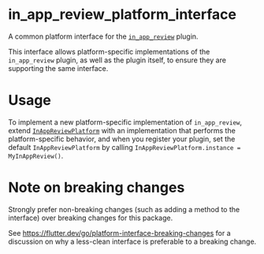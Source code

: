 # in_app_review_platform_interface

A common platform interface for the [`in_app_review`][1] plugin.

This interface allows platform-specific implementations of the `in_app_review`
plugin, as well as the plugin itself, to ensure they are supporting the
same interface.

# Usage

To implement a new platform-specific implementation of `in_app_review`, extend
[`InAppReviewPlatform`][2] with an implementation that performs the
platform-specific behavior, and when you register your plugin, set the default
`InAppReviewPlatform` by calling
`InAppReviewPlatform.instance = MyInAppReview()`.

# Note on breaking changes

Strongly prefer non-breaking changes (such as adding a method to the interface)
over breaking changes for this package.

See https://flutter.dev/go/platform-interface-breaking-changes for a discussion
on why a less-clean interface is preferable to a breaking change.

[1]: ../in_app_review
[2]: lib/in_app_review_platform_interface.dart